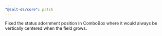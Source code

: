 ```yaml
---
"@salt-ds/core": patch
---
```


Fixed the status adornment position in ComboBox where it would always be vertically centered when the field grows.
